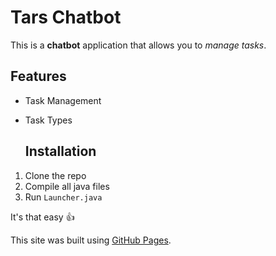 # Tars Chatbot

This is a **chatbot** application that allows you to _manage tasks_.

## Features

- Task Management
- Task Types

  ## Installation

1. Clone the repo
2. Compile all java files
3. Run
   `Launcher.java`

It's that easy :+1:

This site was built using [GitHub Pages](https://pages.github.com/).



